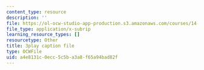 ```yaml
---
content_type: resource
description: ''
file: https://ol-ocw-studio-app-production.s3.amazonaws.com/courses/14-01sc-principles-of-microeconomics-fall-2011/a4e8131c0ecc5c5ba3a8f65a94bad82f_1jLfD9ulntU.vtt
file_type: application/x-subrip
learning_resource_types: []
resourcetype: Other
title: 3play caption file
type: OCWFile
uid: a4e8131c-0ecc-5c5b-a3a8-f65a94bad82f
---
```

